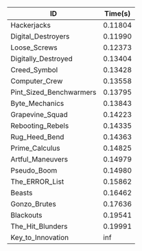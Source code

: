 |ID|Time(s)|
|-|-|
|Hackerjacks|0.11804|
|Digital_Destroyers|0.11990|
|Loose_Screws|0.12373|
|Digitally_Destroyed|0.13404|
|Creed_Symbol|0.13428|
|Computer_Crew|0.13558|
|Pint_Sized_Benchwarmers|0.13795|
|Byte_Mechanics|0.13843|
|Grapevine_Squad|0.14223|
|Rebooting_Rebels|0.14335|
|Rug_Heed_Bend|0.14363|
|Prime_Calculus|0.14825|
|Artful_Maneuvers|0.14979|
|Pseudo_Boom|0.14980|
|The_ERROR_List|0.15862|
|Beasts|0.16462|
|Gonzo_Brutes|0.17636|
|Blackouts|0.19541|
|The_Hit_Blunders|0.19991|
|Key_to_Innovation|inf|

